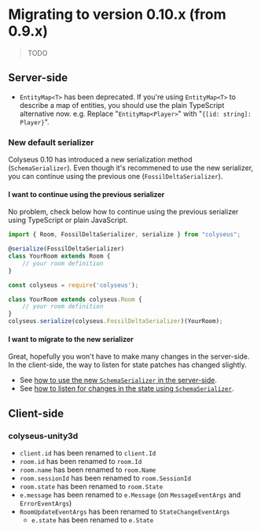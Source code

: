 # Migrating to version 0.10.x (from 0.9.x)

> TODO

## Server-side

- `EntityMap<T>` has been deprecated. If you're using `EntityMap<T>` to describe a map of entities, you should use the plain TypeScript alternative now. e.g. Replace "`EntityMap<Player>`" with "`{[id: string]: Player}`".

### New default serializer

Colyseus 0.10 has introduced a new serialization method (`SchemaSerializer`). Even though it's recommened to use the new serializer, you can continue using the previous one (`FossilDeltaSerializer`).

#### I want to continue using the previous serializer

No problem, check below how to continue using the previous serializer using TypeScript or plain JavaScript.

```javascript fct_label="TypeScript"
import { Room, FossilDeltaSerializer, serialize } from "colyseus";

@serialize(FossilDeltaSerializer)
class YourRoom extends Room {
    // your room definition
}
```

```javascript fct_label="JavaScript"
const colyseus = require('colyseus');

class YourRoom extends colyseus.Room {
    // your room definition
}
colyseus.serialize(colyseus.FossilDeltaSerializer)(YourRoom);
```

#### I want to migrate to the new serializer

Great, hopefully you won't have to make many changes in the server-side. In the client-side, the way to listen for state patches has changed slightly.

- See [how to use the new `SchemaSerializer` in the server-side](#TODO).
- See [how to listen for changes in the state using `SchemaSerializer`](#TODO).

## Client-side

### colyseus-unity3d

- `client.id` has been renamed to `client.Id`
- `room.id` has been renamed to `room.Id`
- `room.name` has been renamed to `room.Name`
- `room.sessionId` has been renamed to `room.SessionId`
- `room.state` has been renamed to `room.State`
- `e.message` has been renamed to `e.Message` (on `MessageEventArgs` and `ErrorEventArgs`)
- `RoomUpdateEventArgs` has been renamed to `StateChangeEventArgs`
    - `e.state` has been renamed to `e.State`